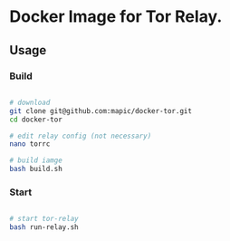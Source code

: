 # Docker Image for Tor Relay.

## Usage

### Build

```bash

# download
git clone git@github.com:mapic/docker-tor.git
cd docker-tor

# edit relay config (not necessary)
nano torrc 

# build iamge
bash build.sh
```

### Start
```bash

# start tor-relay
bash run-relay.sh
```
